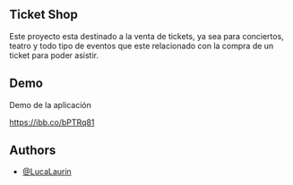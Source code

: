
## Ticket Shop

Este proyecto esta destinado a la venta de tickets, ya sea para conciertos, teatro y todo tipo de eventos que este relacionado con la compra de un ticket para poder asistir.

## Demo

Demo de la aplicación  

https://ibb.co/bPTRq81

## Authors

- [@LucaLaurin](https://www.github.com/LucaLaurin)

